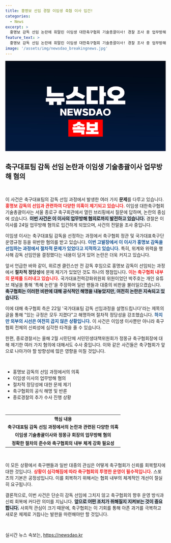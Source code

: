 ```yaml
---
title: 홍명보 선임 경찰 이임생 축협 이사 입건!
categories:
  - News
excerpt: >
  홍명보 감독 선임 논란에 휘말린 이임생 대한축구협회 기술총괄이사! 경찰 조사 중 업무방해 혐의를 받는 그는 어떤 비밀을 감추고 있을까? 클릭하여 사건의 전말을 확인하세요!
feature_text: >
  홍명보 감독 선임 논란에 휘말린 이임생 대한축구협회 기술총괄이사! 경찰 조사 중 업무방해 혐의를 받는 그는 어떤 비밀을 감추고 있을까? 클릭하여 사건의 전말을 확인하세요!
image: '/assets/img/newsdao_breakingnews.jpg'
---
```


<p><img src="/assets/img/newsdao_breakingnews.jpg" alt="ranknews 속보" /></p>

<h2 data-ke-size="size26">축구대표팀 감독 선임 논란과 이임생 기술총괄이사 업무방해 혐의</h2>

<p data-ke-size="size16">&nbsp;</p>

<p>이 사건은 축구대표팀의 감독 선임 과정에서 발생한 여러 가지 <b>문제</b>를 다루고 있습니다. <b><span style="color: #ee2323;">홍명보 감독의 선임과 관련하여 다양한 의혹이 제기되고 있습니다.</span></b> 이임생 대한축구협회 기술총괄이사는 서울 종로구 축구회관에서 열린 브리핑에서 질문에 답하며, 논란의 중심에 섰습니다. <b><span style="background-color: #21538527;">이번 사건은 이 이사의 업무방해 혐의로까지 발전하고 있습니다.</span></b> 경찰은 이 이사를 24일 업무방해 혐의로 입건하게 되었으며, 사건의 전말을 조사 중입니다. </p>

<p>이임생 이사는 축구대표팀 감독을 선정하는 과정에서 축구협회 정관 및 국가대표축구단 운영규정 등을 위반한 혐의를 받고 있습니다. <b><span style="color: #1a5490;">이번 고발장에서 이 이사가 홍명보 감독을 선임하는 과정에서 절차적 문제가 있었다고 지적하고 있습니다.</span></b> 특히, 위계와 위력을 행사해 감독 선임안을 결정했다는 내용이 담겨 있어 논란은 더욱 커지고 있습니다.</p>

<p>앞서 언급한 바와 같이, 위르겐 클린스만 전 감독 후임으로 홍명보 감독이 선임되는 과정에서 <b>절차적 정당성</b>에 문제 제기가 있었던 것도 하나의 쟁점입니다. <b><span style="color: #ee2323;">이는 축구협회 내부의 문제를 드러내고 있습니다.</span></b> 국가대표전력강화위원회 위원이었던 박주호는 개인 유튜브 채널을 통해 '특혜 논란'을 주장하며 일반 팬들과 대중의 비판을 불러일으켰습니다. <b><span style="background-color: #21538527;">축구협회는 이러한 비판에 대해 공식적인 해명을 내놓았지만, 여전히 논란은 지속되고 있습니다.</span></b></p>

<p>이에 대해 축구협회 측은 22일 '국가대표팀 감독 선임과정을 설명드립니다'라는 제목의 글을 통해 "있는 규정은 모두 지켰다"고 해명하며 절차적 정당성을 강조했습니다. <b><span style="color: #1a5490;">하지만 외부의 시선은 여전히 곱지 않은 상황입니다.</span></b> 이 사건은 이임생 이사뿐만 아니라 축구협회 전체의 신뢰성에 심각한 타격을 줄 수 있습니다.</p>

<p>한편, 종로경찰서는 올해 2월 시민단체 서민민생대책위원회가 정몽규 축구협회장에 대해 제기한 여러 가지 혐의에 대해서도 수사 중입니다. 이와 같은 사건들은 축구협회가 앞으로 나아가야 할 방향성에 많은 영향을 미칠 것입니다.</p>

<p data-ke-size="size16">&nbsp;</p>

<ul>
    <li>홍명보 감독의 선임 과정에서의 의혹</li>
    <li>이임생 이사의 업무방해 혐의</li>
    <li>절차적 정당성에 대한 문제 제기</li>
    <li>축구협회의 공식 해명 및 반론</li>
    <li>종로경찰의 추가 수사 진행 상황</li>
</ul>

<p data-ke-size="size16">&nbsp;</p>

<table style="border-collapse: collapse; width: 100%;">
    <tr>
        <td style="text-align: center; height: 17px;"><b>핵심 내용</b></td>
    </tr>
    <tr>
        <td style="text-align: center; height: 17px;"><b>축구대표팀 감독 선임 과정에서의 논란과 관련된 다양한 의혹</b></td>
    </tr>
    <tr>
        <td style="text-align: center; height: 17px;"><b>이임생 기술총괄이사와 정몽규 회장의 업무방해 혐의</b></td>
    </tr>
    <tr>
        <td style="text-align: center; height: 17px;"><b>정확한 절차의 준수와 축구협회의 내부 체계 강화 필요성</b></td>
    </tr>
</table>

<p data-ke-size="size16">&nbsp;</p>

<p>이 모든 상황에서 축구팬들과 일반 대중의 관심은 어떻게 축구협회가 신뢰를 회복할지에 대한 것입니다. <b><span style="color: #ee2323;">상황이 심각해짐에 따라 축구협회의 투명한 운영이 필수적입니다.</span></b> 스포츠의 기본은 공정성입니다. 이를 회복하기 위해서는 협회 내부의 체계적인 개선이 절실히 요구됩니다. </p>

<p>결론적으로, 이번 사건은 단순히 감독 선임에 그치지 않고 축구협회의 향후 운영 방식과 신뢰 회복에 커다란 의미를 지닙니다. <b><span style="background-color: #21538527;">앞으로 어떤 조치가 취해질지 지켜보는 것이 중요합니다.</span></b> 사회적 관심이 크기 때문에, 축구협회는 이 기회를 통해 아픈 과거를 극복하고 새로운 체제로 거듭나는 발판을 마련해야만 할 것입니다. </p>

<p data-ke-size="size16">&nbsp;</p>
실시간 뉴스 속보는, <a href="https://newsdao.kr" rel="dofollow">https://newsdao.kr</a>


